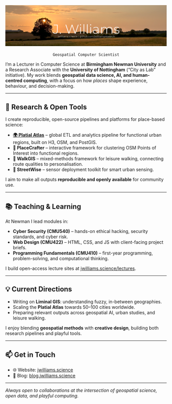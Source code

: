 ![Background image of a natural environment with the title J. Williams. The title is followed by jwilliams.science and github.com/jwilliamsresearch](main.png)

<p align="center">
<code>Geospatial Computer Scientist</code>
</p>

I’m a Lecturer in Computer Science at **Birmingham Newman University** and a Research Associate with the **University of Nottingham** (“City as Lab” initiative). My work blends **geospatial data science, AI, and human-centred computing**, with a focus on how *places* shape experience, behaviour, and decision-making.  

---

## 🔬 Research & Open Tools
I create reproducible, open-source pipelines and platforms for place-based science:

- **[🌍 Platial Atlas](https://platialatlas.org/)** – global ETL and analytics pipeline for functional urban regions, built on H3, OSM, and PostGIS.
- **🧩 PlaceCrafter** – interactive framework for clustering OSM Points of Interest into functional regions.
- **🚶 WalkGIS** – mixed-methods framework for leisure walking, connecting route qualities to personalisation.
- **📡 StreetWise** – sensor deployment toolkit for smart urban sensing.

I aim to make all outputs **reproducible and openly available** for community use.

---

## 📚 Teaching & Learning
At Newman I lead modules in:

- **Cyber Security (CMU540)** – hands-on ethical hacking, security standards, and cyber risk.
- **Web Design (CMU422)** – HTML, CSS, and JS with client-facing project briefs.
- **Programming Fundamentals (CMU410)** – first-year programming, problem-solving, and computational thinking.

I build open-access lecture sites at [jwilliams.science/lectures](https://jwilliams.science/lectures).

---

## 💡 Current Directions
- Writing on **Liminal GIS**: understanding fuzzy, in-between geographies.
- Scaling the **Platial Atlas** towards 50–100 cities worldwide.
- Preparing relevant outputs across geospatial AI, urban studies, and leisure walking.

I enjoy blending **geospatial methods** with **creative design**, building both research pipelines and playful tools.

---

## 📫 Get in Touch
- 🌐 Website: [jwilliams.science](https://jwilliams.science)
- 📝 Blog: [blog.jwilliams.science](https://blog.jwilliams.science)

---
*Always open to collaborations at the intersection of geospatial science, open data, and playful computing.*
